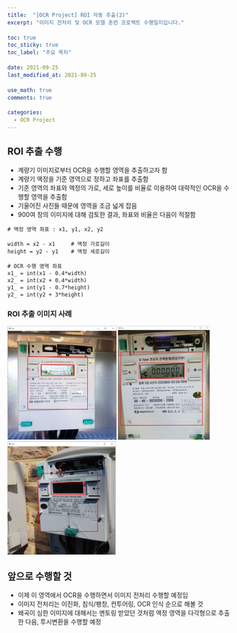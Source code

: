 ```yaml
---
title:  "[OCR Project] ROI 자동 추출(2)"
excerpt: "이미지 전처리 및 OCR 모델 훈련 프로젝트 수행일지입니다."

toc: true
toc_sticky: true
toc_label: "주요 목차"
 
date: 2021-09-25
last_modified_at: 2021-09-25

use_math: true
comments: true

categories:
  - OCR Project
---
```


## ROI 추출 수행

- 계량기 이미지로부터 OCR을 수행할 영역을 추출하고자 함
- 계량기 액정을 기준 영역으로 정하고 좌표를 추출함
- 기준 영역의 좌표와 액정의 가로, 세로 높이를 비율로 이용하여 대략적인 OCR을 수행할 영역을 추출함
- 기울어진 사진들 때문에 영역을 조금 넓게 잡음
- 900여 장의 이미지에 대해 검토한 결과, 좌표와 비율은 다음이 적절함

```
# 액정 영역 좌표 : x1, y1, x2, y2

width = x2 - x1 	# 액정 가로길이
height = y2 - y1	# 액정 세로길이

# OCR 수행 영역 좌표
x1_ = int(x1 - 0.4*width)
x2_ = int(x2 + 0.4*width)
y1_ = int(y1 - 0.7*height)
y2_ = int(y2 + 3*height)
```



### ROI 추출 이미지 사례

<img src="..\assets\posting_img\ROI추출(1).JPG" alt="ROI추출(1)" style="zoom: 25%;" /> <img src="..\assets\posting_img\ROI추출(2).JPG" alt="ROI추출(2)" style="zoom: 25%;" /> <img src="..\assets\posting_img\ROI추출(3).JPG" alt="ROI추출(3)" style="zoom: 25%;" />



## 앞으로 수행할 것

- 이제 이 영역에서 OCR을 수행하면서 이미지 전처리 수행할 예정임
- 이미지 전처리는 이진화, 침식/팽창, 컨투어링, OCR 인식 순으로 해볼 것
- 왜곡이 심한 이미지에 대해서는 멘토링 받았던 것처럼 액정 영역을 다각형으로 추출한 다음, 투시변환을 수행할 예정

